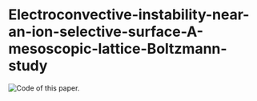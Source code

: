 # Electroconvective-instability-near-an-ion-selective-surface-A-mesoscopic-lattice-Boltzmann-study
![Code of this paper.](https://journals.aps.org/pre/abstract/10.1103/PhysRevE.105.055108)


